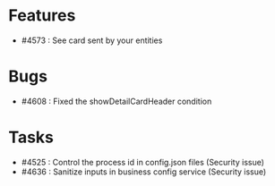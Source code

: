 # Features
- #4573 : See card sent by your entities

# Bugs
- #4608 : Fixed the showDetailCardHeader condition

# Tasks
- #4525 : Control the process id in config.json files (Security issue)
- #4636 : Sanitize inputs in business config service (Security issue)


